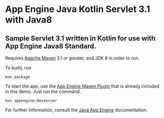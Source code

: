 App Engine Java Kotlin Servlet 3.1 with Java8
===

## Sample Servlet 3.1 written in Kotlin for use with App Engine Java8 Standard.

Requires [Apache Maven](http://maven.apache.org) 3.1 or greater, and JDK 8 in order to run.

To build, run

    mvn package


To start the app, use the [App Engine Maven Plugin](http://code.google.com/p/appengine-maven-plugin/) that is already included in this demo.  Just run the command.

    mvn appengine:devserver

For further information, consult the [Java App Engine](https://developers.google.com/appengine/docs/java/overview) documentation.


